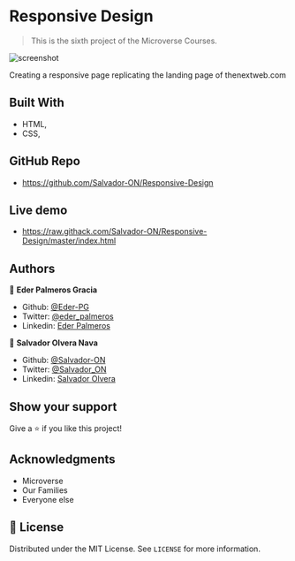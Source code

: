 # Responsive Design

> This is the sixth project of the Microverse Courses.

![screenshot](assets/app_screenshot.png)

Creating a responsive page replicating the landing page of thenextweb.com

## Built With

- HTML,
- CSS,

## GitHub Repo

- https://github.com/Salvador-ON/Responsive-Design

## Live demo

- https://raw.githack.com/Salvador-ON/Responsive-Design/master/index.html

## Authors

👤 **Eder Palmeros Gracia**

- Github: [@Eder-PG](https://github.com/Eder-PG)
- Twitter: [@eder_palmeros](https://twitter.com/eder_palmeros)
- Linkedin: [Eder Palmeros](https://www.linkedin.com/in/ederpg/)

👤 **Salvador Olvera Nava**

- Github: [@Salvador-ON](https://github.com/Salvador-ON)
- Twitter: [@Salvador_ON](https://twitter.com/Salvador_ON)
- Linkedin: [Salvador Olvera](https://www.linkedin.com/in/salvador-olvera-n)

## Show your support

Give a ⭐️ if you like this project!

## Acknowledgments

- Microverse
- Our Families
- Everyone else

## 📝 License

Distributed under the MIT License. See `LICENSE` for more information.

